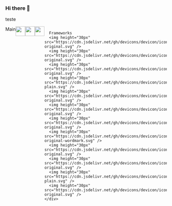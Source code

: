 ### Hi there 👋

<!--
**hatatori/hatatori** is a ✨ _special_ ✨ repository because its `README.md` (this file) appears on your GitHub profile.

Here are some ideas to get you started:

- 🔭 I’m currently working on ...
- 🌱 I’m currently learning ...
- 👯 I’m looking to collaborate on ...
- 🤔 I’m looking for help with ...
- 💬 Ask me about ...
- 📫 How to reach me: ...
- 😄 Pronouns: ...
- ⚡ Fun fact: ...
-->
teste
  <div style="display:flex">
      Main
      <img height="30px" src="https://cdn.jsdelivr.net/gh/devicons/devicon/icons/javascript/javascript-original.svg" />
      <img height="30px" src="https://cdn.jsdelivr.net/gh/devicons/devicon/icons/php/php-original.svg" />
      <img height="30px" src="https://cdn.jsdelivr.net/gh/devicons/devicon/icons/c/c-original.svg" />
      
      Frameworks
      <img height="30px" src="https://cdn.jsdelivr.net/gh/devicons/devicon/icons/react/react-original.svg" />
      <img height="30px" src="https://cdn.jsdelivr.net/gh/devicons/devicon/icons/vuejs/vuejs-original.svg" />
      <img height="30px" src="https://cdn.jsdelivr.net/gh/devicons/devicon/icons/arduino/arduino-original.svg" />
      <img height="30px" src="https://cdn.jsdelivr.net/gh/devicons/devicon/icons/laravel/laravel-plain.svg" />
      <img height="30px" src="https://cdn.jsdelivr.net/gh/devicons/devicon/icons/bootstrap/bootstrap-original.svg" />
      <img height="30px" src="https://cdn.jsdelivr.net/gh/devicons/devicon/icons/css3/css3-original.svg" />
      <img height="30px" src="https://cdn.jsdelivr.net/gh/devicons/devicon/icons/html5/html5-original.svg" />
      <img height="30px" src="https://cdn.jsdelivr.net/gh/devicons/devicon/icons/tailwindcss/tailwindcss-original-wordmark.svg" />
      <img height="30px" src="https://cdn.jsdelivr.net/gh/devicons/devicon/icons/mysql/mysql-original.svg" />
      <img height="30px" src="https://cdn.jsdelivr.net/gh/devicons/devicon/icons/python/python-original.svg" />
      <img height="30px" src="https://cdn.jsdelivr.net/gh/devicons/devicon/icons/photoshop/photoshop-plain.svg" />
      <img height="30px" src="https://cdn.jsdelivr.net/gh/devicons/devicon/icons/sass/sass-original.svg" />
    </div>
